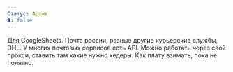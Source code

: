 ```yaml
---
Статус: Архив
💲: false
---
```

Для GoogleSheets.
Почта россии, разные другие курьерские службы, DHL. У многих почтовых сервисов есть API. Можно работать через свой прокси, ставить там какие нужно хедеры.
Как плату взимать, пока не понятно.